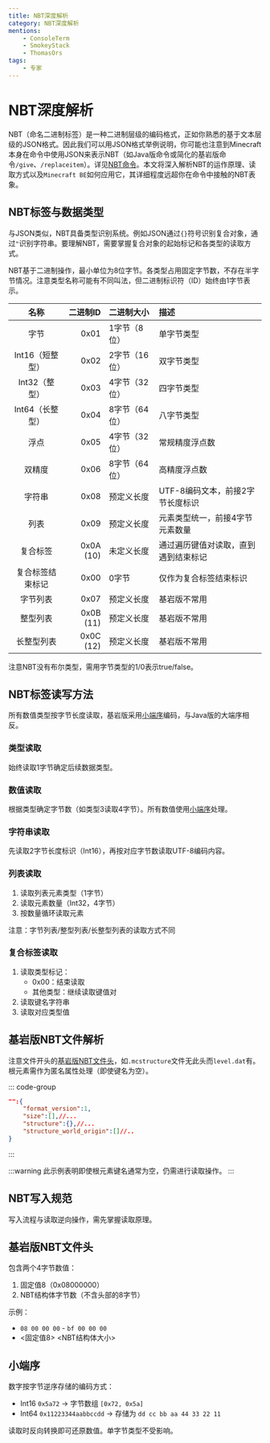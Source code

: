 ```yaml
---
title: NBT深度解析
category: NBT深度解析
mentions:
    - ConsoleTerm
    - SmokeyStack
    - ThomasOrs
tags:
    - 专家
---
```


# NBT深度解析

<!--@include: @/wiki/bedrock-wiki-mirror.md-->

NBT（命名二进制标签）是一种二进制层级的编码格式，正如你熟悉的基于文本层级的JSON格式。因此我们可以用JSON格式举例说明，你可能也注意到Minecraft本身在命令中使用JSON来表示NBT（如Java版命令或简化的基岩版命令`/give`、`/replaceitem`）。详见[NBT命令](/wiki/commands/nbt-commands)。本文将深入解析NBT的运作原理、读取方式以及`Minecraft BE`如何应用它，其详细程度远超你在命令中接触的NBT表象。

## NBT标签与数据类型
与JSON类似，NBT具备类型识别系统。例如JSON通过`{}`符号识别复合对象，通过`"`识别字符串。要理解NBT，需要掌握复合对象的起始标记和各类型的读取方式。

NBT基于二进制操作，最小单位为8位字节。各类型占用固定字节数，不存在半字节情况。注意类型名称可能有不同叫法，但二进制标识符（ID）始终由1字节表示。

|        名称        | 二进制ID | 二进制大小       | 描述                                                                                                                              |
| :----------------: | -------: | :--------------- | :------------------------------------------------------------------------------------------------------------------------------- |
|       字节         |     0x01 | 1字节（8位）     | 单字节类型                                                                                                                       |
|   Int16（短整型）  |     0x02 | 2字节（16位）    | 双字节类型                                                                                                                       |
|  Int32（整型）     |     0x03 | 4字节（32位）    | 四字节类型                                                                                                                       |
|    Int64（长整型） |     0x04 | 8字节（64位）    | 八字节类型                                                                                                                       |
|       浮点         |     0x05 | 4字节（32位）    | 常规精度浮点数                                                                                                                   |
|       双精度       |     0x06 | 8字节（64位）    | 高精度浮点数                                                                                                                     |
|       字符串       |     0x08 | 预定义长度       | UTF-8编码文本，前接2字节长度标识                                                                                                 |
|        列表        |     0x09 | 预定义长度       | 元素类型统一，前接4字节元素数量                                                                                                  |
|      复合标签      | 0x0A (10)| 未定义长度       | 通过遍历键值对读取，直到遇到结束标记                                                                                             |
|  复合标签结束标记  |     0x00 | 0字节            | 仅作为复合标签结束标识                                                                                                           |
|     字节列表       |     0x07 | 预定义长度       | 基岩版不常用                                                                                                                     |
|     整型列表       | 0x0B (11)| 预定义长度       | 基岩版不常用                                                                                                                     |
|    长整型列表      | 0x0C (12)| 预定义长度       | 基岩版不常用                                                                                                                     |

注意NBT没有布尔类型，需用字节类型的1/0表示true/false。

## NBT标签读写方法
所有数值类型按字节长度读取，基岩版采用[小端序](#小端序)编码，与Java版的大端序相反。

### 类型读取
始终读取1字节确定后续数据类型。

### 数值读取
根据类型确定字节数（如类型3读取4字节）。所有数值使用[小端序](#小端序)处理。

### 字符串读取
先读取2字节长度标识（Int16），再按对应字节数读取UTF-8编码内容。

### 列表读取
1. 读取列表元素类型（1字节）
2. 读取元素数量（Int32，4字节）
3. 按数量循环读取元素

注意：字节列表/整型列表/长整型列表的读取方式不同

### 复合标签读取
1. 读取类型标记：
   - 0x00：结束读取
   - 其他类型：继续读取键值对
2. 读取键名字符串
3. 读取对应类型值

## 基岩版NBT文件解析
注意文件开头的[基岩版NBT文件头](#基岩版nbt文件头)，如`.mcstructure`文件无此头而`level.dat`有。根元素需作为匿名属性处理（即使键名为空）。

::: code-group
```json [.mcstructure示例]
"":{
    "format_version":1,
    "size":[],//...
    "structure":{},//...
    "structure_world_origin":[]//..
}
```
:::

:::warning
此示例表明即使根元素键名通常为空，仍需进行读取操作。
:::

## NBT写入规范
写入流程与读取逆向操作，需先掌握读取原理。

## 基岩版NBT文件头
包含两个4字节数值：
1. 固定值8（0x08000000）
2. NBT结构体字节数（不含头部的8字节）

示例：
- `08 00 00 00` - `bf 00 00 00`
- <固定值8> <NBT结构体大小>

## 小端序
数字按字节逆序存储的编码方式：
- Int16 `0x5a72` → 字节数组 `[0x72, 0x5a]`
- Int64 `0x11223344aabbccdd` → 存储为 `dd cc bb aa 44 33 22 11`

读取时反向转换即可还原数值。单字节类型不受影响。